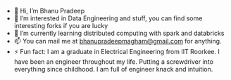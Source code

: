 - 👋 Hi, I’m Bhanu Pradeep
- 👀 I’m interested in Data Engineering and stuff, you can find some interesting forks if you are lucky
- 🌱 I’m currently learning distributed computing with spark and databricks
- 📫 You can mail me at bhanupradeepmagham@gmail.com for anything.
- ⚡ Fun fact: I am a graduate in Electrical Engineering from IIT Roorkee. I have been an engineer throughout my life. Putting a screwdriver into everything since childhood. I am full of engineer knack and intuition. 



<!---
Lord-bhai/Lord-bhai is a ✨ special ✨ repository because its `README.md` (this file) appears on your GitHub profile.
You can click the Preview link to take a look at your changes.
--->
